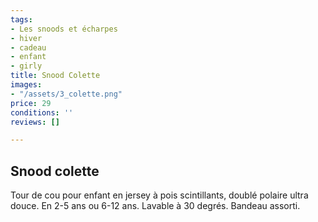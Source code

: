 ```yaml
---
tags:
- Les snoods et écharpes
- hiver
- cadeau
- enfant
- girly
title: Snood Colette
images:
- "/assets/3_colette.png"
price: 29
conditions: ''
reviews: []

---
```

## Snood colette

Tour de cou pour enfant en jersey à pois scintillants, doublé polaire ultra douce. En 2-5 ans ou 6-12 ans. Lavable à 30 degrés. Bandeau assorti.